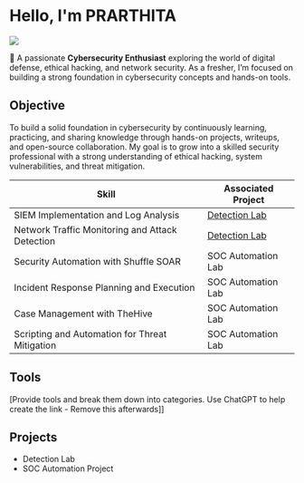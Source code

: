 # Hello, I'm PRARTHITA
<a href="www.linkedin.com/in/prarthita-mandal"><img src="https://img.shields.io/badge/-LinkedIn-0072b1?&style=for-the-badge&logo=linkedin&logoColor=white" /></a>

🎯 A passionate **Cybersecurity Enthusiast** exploring the world of digital defense, ethical hacking, and network security. As a fresher, I’m focused on building a strong foundation in cybersecurity concepts and hands-on tools.

## Objective
To build a solid foundation in cybersecurity by continuously learning, practicing, and sharing knowledge through hands-on projects, writeups, and open-source collaboration. My goal is to grow into a skilled security professional with a strong understanding of ethical hacking, system vulnerabilities, and threat mitigation.


| Skill                                         | Associated Project                                                                   |
|-----------------------------------------------|------------------------------------------------------------------------------------- |
| SIEM Implementation and Log Analysis          | <a href="https://google.com">Detection Lab</a>|
| Network Traffic Monitoring and Attack Detection | <a href="https://google.com">Detection Lab</a>|
| Security Automation with Shuffle SOAR         | SOC Automation Lab|You can download the related file from [this Google Drive link](https://drive.google.com/file/d/1ydokPjoVolmc7MNfBdKdQf0tFvKQiZk4/view?usp=drive_link).
| Incident Response Planning and Execution      | SOC Automation Lab|
| Case Management with TheHive                  | SOC Automation Lab|
| Scripting and Automation for Threat Mitigation | SOC Automation Lab|

## Tools
[Provide tools and break them down into categories. Use ChatGPT to help create the link - Remove this afterwards]]

## Projects
- Detection Lab
- SOC Automation Project
